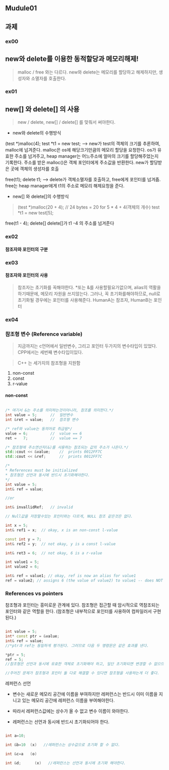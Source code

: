 ## Mudule01

## 과제
> 
### ex00
## new와 delete를 이용한 동적할당과 메모리해제!
> malloc / free 와는 다르다.
new와 delete는 메모리를 할당하고 해제하지만, 생성자와 소멸자를 호출한다.

### ex01
## new[] 와 delete[] 의 사용
> new / delete, new[] / delete[] 를 맞춰서 써야한다.
-  new와 delete의 수행방식
> 
(test *)malloc(4);
test *t1 = new test;
--> new가 test의 객체의 크기를 추론하여, malloc에 넘겨준다.  malloc은 os에 해당크기만큼의 메모리 할당을 요청한다.
os가 유효한 주소를 넘겨주고, heap manager는 어느주소에 얼마의 크기를 할당해주었는지 기록한다.
주소를 받은 malloc()은 객체 포인터에게 주소값을 반환한다.
new가 할당받은 곳에 객체의 생성자를 호출

free(t1);
delete t1;
--> delete가 객체소멸자를 호출하고, free에게 포인터를 넘겨줌.
free는 heap manager에게 t1의 주소로 메모리 해제요청을 준다.

- new[] 와 delete[]의 수행방식
> (test *)malloc(20 + 4);	// 24 bytes = 20 for 5 * 4 + 4(객체의 개수)
test *t1 = new test[5];

free(t1 - 4);
delete[]
delete[]가 t1 -4 의 주소를 넘겨준다

### ex02
#### 참조자와 포인터의 구분

### ex03
#### 참조자와 포인터의 사용
> 참조자는 초기화를 꼭해야한다. *또는 &를 사용할필요가없으며, alias의 역활을 하기때문에, 메모리 자원을 쓰지않는다.
그러나, 꼭 초기화를해야하므로, null로 초기화될 경우에는 포인터를 사용해준다.
HumanA는 참조자, HumanB는 포인터

### ex04

### 참조형 변수 (Reference variable)
> 지금까지는 c언어에서 일반변수, 그리고 포인터 두가지의 변수타입이 있었다.
CPP에서는 세번째 변수타입이있다.

> C++ 는 세가지의 참조형을 지원함
1. non-const
2. const
3. r-value

#### non-const
> 
```cpp

/* 여기서 &는 주소를 의미하는것이아니라, 참조를 의미한다.*/
int value = 5;		//	일반변수
int &ret = value;	//	참조형 변수

/* ref와 value는 동의어로 취급됨*/
value = 6;			//	value == 6
ret	=	7;			//	value == 7

/* 참조형에 주소연산자(&)를 사용하는 참조되는 값의 주소가 나온다.*/
std::cout << &value;	//	prints 0012FF7C
std::cout << &ref;		//	prints 0012FF7C

/*
* References must be initialized
* 참조형은 선언과 동시에 반드시 초기화해야한다.
*/
int	value = 5;
int& ref = value;

//or

int& invallidRef;	// invalid

// Null값을 저장할수있는 포인터와는 다르게, NULL 참조 같은것은 없다.

int	x = 5;
int& ref1 = x;	// okay, x is an non-const l-value

const int y = 7;
int& ref2 = y;	// not okay, y is a const l-value

int& ret3 = 6;	// not okay, 6 is a r-value

int value1 = 5; 
int value2 = 6; 

int& ref = value1; // okay, ref is now an alias for value1 
ref = value2; // assigns 6 (the value of value2) to value1 -- does NOT change the reference!

```

### References vs pointers

참조형과 포인터는 흥미로운 관계에 있다. 참조형은 접근할 때 암시적으로 역참조되는 포인터와 같은 역할을 한다. (참조형은 내부적으로 포인터를 사용하여 컴파일러서 구현된다.)

```cpp

int value = 5;
int* const ptr = &value;
int& ref = value;
//*ptr과 ref는 동일하게 평가된다. 그러므로 다음 두 명령문은 같은 효과를 낸다.

*ptr = 5;
ref = 5;
//참조형은 선언과 동시에 유효한 객체로 초기화해야 하고, 일단 초기화되면 변경할 수 없으므로 포인터보다 사용하는 것이 훨씬 안전하다. (널 포인터를 역참조하면 위험하다.)

//주어진 문제가 참조형과 포인터 둘 다로 해결할 수 있다면 참조형을 사용하는게 더 좋다.


```


레퍼런스 선언
- 변수는 새로운 메모리 공간에 이름을 부여하지만 레퍼런스는 반드시 이미 이름을 지니고 있는 메모리 공간에 레퍼런스 이름을 부여해야한다.

- 따라서 레퍼런스값에는 상수가 올 수 없고 변수 이름이 와야한다.

- 레퍼런스는 선언과 동시에 반드시 초기화되어야 한다.

```cpp

int a=10;

int &b=10  (x)   //레퍼런스는 상수값으로 초기화 할 수 없다.

int &c=a   (o)

int &d;      (x)   //레퍼런스는 선언과 동시에 초기화 해야한다.

```
